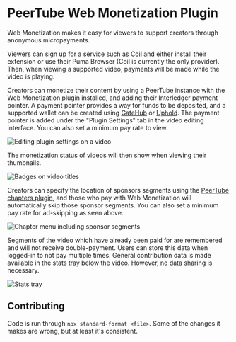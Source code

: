# PeerTube Web Monetization Plugin

Web Monetization makes it easy for viewers to support creators through anonymous micropayments.

Viewers can sign up for a service such as [Coil](https://coil.com/) and either install their extension or use their Puma Browser (Coil is currently the only provider). Then, when viewing a supported video, payments will be made while the video is playing.

Creators can monetize their content by using a PeerTube instance with the Web Monetization plugin installed, and adding their Interledger payment pointer.
A payment pointer provides a way for funds to be deposited, and a supported wallet can be created using [GateHub](https://gatehub.net/) or [Uphold](https://uphold.com). The payment pointer is added under the "Plugin Settings" tab in the video editing interface. You can also set a minimum pay rate to view.

![Editing plugin settings on a video](https://milesdewitt.com/peertube-web-monetization/video-edit3.png)

The monetization status of videos will then show when viewing their thumbnails.

![Badges on video titles](https://milesdewitt.com/peertube-web-monetization/badges.png)

Creators can specify the location of sponsors segments using the [PeerTube chapters plugin](https://milesdewitt.com/peertube-chapters), and those who pay with Web Monetization will automatically skip those sponsor segments. You can also set a minimum pay rate for ad-skipping as seen above.

![Chapter menu including sponsor segments](https://milesdewitt.com/peertube-chapters/chapters-menu.png)

Segments of the video which have already been paid for are remembered and will not receive double-payment. Users can store this data when logged-in to not pay multiple times. General contribution data is made available in the stats tray below the video. However, no data sharing is necessary.

![Stats tray](https://milesdewitt.com/peertube-web-monetization/stats.png)

## Contributing

Code is run through `npx standard-format <file>`. Some of the changes it makes are wrong, but at least it's consistent.
